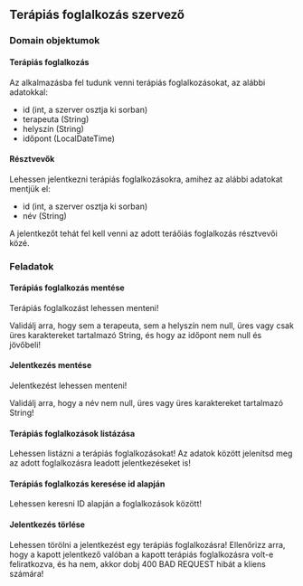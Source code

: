 ## Terápiás foglalkozás szervező

### Domain objektumok

#### Terápiás foglalkozás

Az alkalmazásba fel tudunk venni terápiás foglalkozásokat, az alábbi adatokkal:
- id (int, a szerver osztja ki sorban)
- terapeuta (String)
- helyszín (String)
- időpont (LocalDateTime)

#### Résztvevők

Lehessen jelentkezni terápiás foglalkozásokra, amihez az alábbi adatokat mentjük el:
- id (int, a szerver osztja ki sorban)
- név (String)

A jelentkezőt tehát fel kell venni az adott teráőiás foglalkozás résztvevői közé.

### Feladatok

#### Terápiás foglalkozás mentése

Terápiás foglalkozást lehessen menteni!

Validálj arra, hogy sem a terapeuta, sem a helyszín nem null, üres vagy csak üres karaktereket tartalmazó String, és hogy az időpont nem null és jövőbeli!

#### Jelentkezés mentése

Jelentkezést lehessen menteni!

Validálj arra, hogy a név nem null, üres vagy üres karaktereket tartalmazó String!

#### Terápiás foglalkozások listázása

Lehessen listázni a terápiás foglalkozásokat! Az adatok között jelenítsd meg az adott foglalkozásra leadott jelentkezéseket is!

#### Terápiás foglalkozás keresése id alapján

Lehessen keresni ID alapján a foglalkozások között!

#### Jelentkezés törlése

Lehessen törölni a jelentkezést egy terápiás foglalkozásra!
Ellenőrizz arra, hogy a kapott jelentkező valóban a kapott terápiás foglalkozásra volt-e feliratkozva, és ha nem, akkor dobj 400 BAD REQUEST hibát a kliens számára!